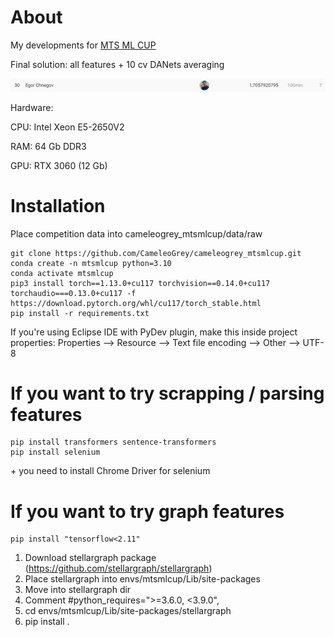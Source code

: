 

# About

My developments for [MTS ML CUP](https://ods.ai/competitions/mtsmlcup)


Final solution: all features + 10 cv DANets averaging

![](cameleogrey_leaderboard_03_13_2023.png)

Hardware:

CPU: Intel Xeon E5-2650V2

RAM: 64 Gb DDR3

GPU: RTX 3060 (12 Gb)

# Installation
Place competition data into cameleogrey_mtsmlcup/data/raw

```
git clone https://github.com/CameleoGrey/cameleogrey_mtsmlcup.git
conda create -n mtsmlcup python=3.10
conda activate mtsmlcup
pip3 install torch==1.13.0+cu117 torchvision==0.14.0+cu117 torchaudio===0.13.0+cu117 -f https://download.pytorch.org/whl/cu117/torch_stable.html
pip install -r requirements.txt
```
If you're using Eclipse IDE with PyDev plugin, make this inside project properties:
Properties --> Resource --> Text file encoding --> Other --> UTF-8

# If you want to try scrapping / parsing features
```
pip install transformers sentence-transformers
pip install selenium
```
\+ you need to install Chrome Driver for selenium

# If you want to try graph features
```
pip install "tensorflow<2.11"
```
1) Download stellargraph package (https://github.com/stellargraph/stellargraph)
2) Place stellargraph into envs/mtsmlcup/Lib/site-packages
3) Move into stellargraph dir
4) Comment #python_requires=">=3.6.0, <3.9.0",
5) cd envs/mtsmlcup/Lib/site-packages/stellargraph
6) pip install .
